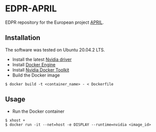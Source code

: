 # EDPR-APRIL
EDPR repository for the European project [APRIL](http://aprilproject.eu/).

## Installation
The software was tested on Ubuntu 20.04.2 LTS.

- Install the latest [Nvidia driver](https://github.com/NVIDIA/nvidia-docker/wiki/Frequently-Asked-Questions#how-do-i-install-the-nvidia-driver)
- Install [Docker Engine](https://docs.docker.com/engine/install/ubuntu)
- Install [Nvidia Docker Toolkit](https://docs.nvidia.com/datacenter/cloud-native/container-toolkit/install-guide.html#docker)
- Build the Docker image
```shell
$ docker build -t <container_name> - < Dockerfile
```

## Usage
- Run the Docker container
```shell
$ xhost +
$ docker run -it --net=host -e DISPLAY --runtime=nvidia <image_id>
```
